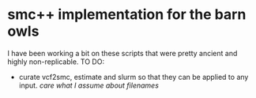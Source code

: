 # smc++ implementation for the barn owls

I have been working a bit on these scripts that were pretty ancient and highly non-replicable. 
TO DO: 
- curate vcf2smc, estimate and slurm so that they can be applied to any input. *care what I assume about filenames*


